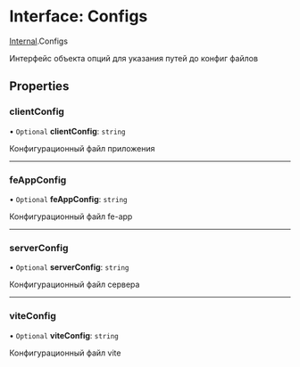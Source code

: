 # Interface: Configs

[Internal](../modules/Internal.md).Configs

Интерфейс объекта опций для указания путей до конфиг файлов

## Properties

### clientConfig

• `Optional` **clientConfig**: `string`

Конфигурационный файл приложения

___

### feAppConfig

• `Optional` **feAppConfig**: `string`

Конфигурационный файл fe-app

___

### serverConfig

• `Optional` **serverConfig**: `string`

Конфигурационный файл сервера

___

### viteConfig

• `Optional` **viteConfig**: `string`

Конфигурационный файл vite
